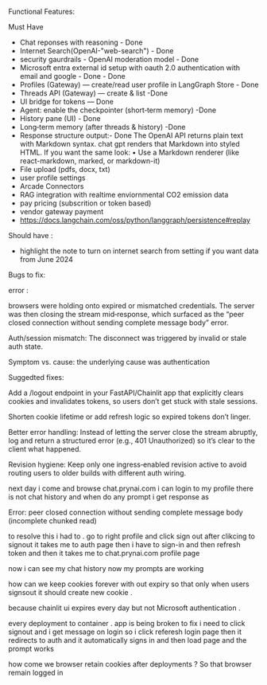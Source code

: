 Functional Features:

Must Have
- Chat reponses with reasoning  - Done 
- Internet Search(OpenAI-"web-search") - Done 
- security gaurdrails - OpenAI moderation model - Done
- Microsoft entra external id setup with oauth 2.0 authentication with email and google - Done -  Done
- Profiles (Gateway) — create/read user profile in LangGraph Store - Done
- Threads API (Gateway) — create & list -Done
- UI bridge for tokens — Done
- Agent: enable the checkpointer (short‑term memory) -Done
- History pane (UI) - Done 
- Long‑term memory (after threads & history) -Done
- Response structure output:- Done
    The OpenAI API returns plain text with Markdown syntax.
    chat gpt renders that Markdown into styled HTML.
    If you want the same look:
	•	Use a Markdown renderer (like react-markdown, marked, or markdown-it)
- File upload (pdfs, docx, txt)
- user profile settings
- Arcade Connectors
- RAG integration with realtime enviornmental CO2 emission data 
- pay pricing (subscrition or token based)
- vendor gateway payment
- https://docs.langchain.com/oss/python/langgraph/persistence#replay


Should have :

- highlight the note to turn on internet search from setting if you want data from June 2024



Bugs to fix:

error : 

browsers were holding onto expired or mismatched credentials. The server was then closing the stream mid‑response, which surfaced as the “peer closed connection without sending complete message body” error.

Auth/session mismatch: The disconnect was triggered by invalid or stale auth state.

Symptom vs. cause: the underlying cause was authentication

Suggedted fixes:

Add a /logout endpoint in your FastAPI/Chainlit app that explicitly clears cookies and invalidates tokens, so users don’t get stuck with stale sessions.

Shorten cookie lifetime or add refresh logic so expired tokens don’t linger.

Better error handling: Instead of letting the server close the stream abruptly, log and return a structured error (e.g., 401 Unauthorized) so it’s clear to the client what happened.

Revision hygiene: Keep only one ingress‑enabled revision active to avoid routing users to older builds with different auth wiring.


next day i come and browse chat.prynai.com i can login to my profile there is not chat history and when do any prompt i get response as 

Error: peer closed connection without sending complete message body (incomplete chunked read)

to resolve this i had to . go to right profile and click sign out 
after clikcing to signout it takes me to auth page then i have to sign-in and then refresh token and then it takes me to chat.prynai.com profile page

now i can see my chat history now my prompts are working

how can we keep cookies forever with out expiry so that only when users signsout it should create new cookie . 

because chainlit ui expires every day but not Microsoft authentication . 

every deployment to container . app is being broken to fix i need to click signout and i get message on login so i click referesh login page then it redirects to auth and it automatically signs in and then load page and the prompt works

how come we browser retain cookies after deployments ? So that browser remain logged in




